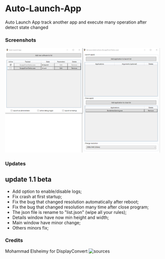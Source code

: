 # Auto-Launch-App
Auto Launch App track another app and execute many operation after detect state changed

### Screenshots

![Screenshot](Screenshot.png)

### Updates 
## update 1.1 beta
- Add option to enable/disable logs;
- Fix crash at first startup;
- Fix the bug that changed resolution automatically after reboot;
- Fix the bug that changed resolution many time after close program;
- The json file is rename to "list.json" (wipe all your rules);
- Details window have now min height and width;
- Main window have minor change;
- Others minors fix;

### Credits

Mohammad Elsheimy for DisplayConvert ![sources](https://www.codeproject.com/Articles/36664/Changing-Display-Settings-Programmatically)
